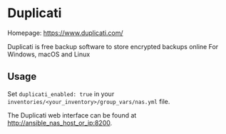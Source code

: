 
# Duplicati

Homepage: <https://www.duplicati.com/>

Duplicati is free backup software to store encrypted backups online For Windows, macOS and Linux

## Usage

Set `duplicati_enabled: true` in your `inventories/<your_inventory>/group_vars/nas.yml` file.

The Duplicati web interface can be found at <http://ansible_nas_host_or_ip:8200>.
